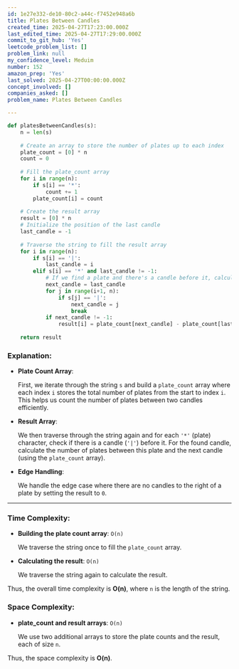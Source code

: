 ```yaml
---
id: 1e27e332-de10-80c2-a44c-f7452e948a6b
title: Plates Between Candles
created_time: 2025-04-27T17:23:00.000Z
last_edited_time: 2025-04-27T17:29:00.000Z
commit_to_git_hub: 'Yes'
leetcode_problem_list: []
problem_link: null
my_confidence_level: Meduim
number: 152
amazon_prep: 'Yes'
last_solved: 2025-04-27T00:00:00.000Z
concept_involved: []
companies_asked: []
problem_name: Plates Between Candles

---
```


```python
def platesBetweenCandles(s):
    n = len(s)
    
    # Create an array to store the number of plates up to each index
    plate_count = [0] * n
    count = 0
    
    # Fill the plate_count array
    for i in range(n):
        if s[i] == '*':
            count += 1
        plate_count[i] = count
    
    # Create the result array
    result = [0] * n
    # Initialize the position of the last candle
    last_candle = -1
    
    # Traverse the string to fill the result array
    for i in range(n):
        if s[i] == '|':
            last_candle = i
        elif s[i] == '*' and last_candle != -1:
            # If we find a plate and there's a candle before it, calculate the plates between them
            next_candle = last_candle
            for j in range(i+1, n):
                if s[j] == '|':
                    next_candle = j
                    break
            if next_candle != -1:
                result[i] = plate_count[next_candle] - plate_count[last_candle]
    
    return result

```

### **Explanation:**

*   **Plate Count Array**:

    First, we iterate through the string `s` and build a `plate_count` array where each index `i` stores the total number of plates from the start to index `i`. This helps us count the number of plates between two candles efficiently.

*   **Result Array**:

    We then traverse through the string again and for each `'*'` (plate) character, check if there is a candle (`'|'`) before it. For the found candle, calculate the number of plates between this plate and the next candle (using the `plate_count` array).

*   **Edge Handling**:

    We handle the edge case where there are no candles to the right of a plate by setting the result to `0`.

***

### **Time Complexity:**

*   **Building the plate count array**: `O(n)`

    We traverse the string once to fill the `plate_count` array.

*   **Calculating the result**: `O(n)`

    We traverse the string again to calculate the result.

Thus, the overall time complexity is **O(n)**, where `n` is the length of the string.

### **Space Complexity:**

*   **plate\_count and result arrays**: `O(n)`

    We use two additional arrays to store the plate counts and the result, each of size `n`.

Thus, the space complexity is **O(n)**.
